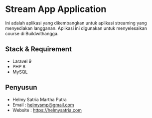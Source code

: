 # Stream App Application

Ini adalah aplikasi yang dikembangkan untuk aplikasi streaming yang menyediakan langganan. Aplikasi ini digunakan untuk menyelesaikan course di Buildwithangga.

## Stack & Requirement
- Laravel 9
- PHP 8
- MySQL

## Penyusun

- Helmy Satria Martha Putra
- Email : helmysmp@gmail.com
- Website : https://helmysatria.com
